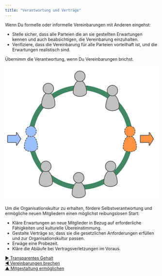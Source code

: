 ```yaml
---
title: "Verantwortung und Verträge"
---
```



Wenn Du formelle oder informelle Vereinbarungen mit Anderen eingehst:

- Stelle sicher, dass alle Parteien die an sie gestellten Erwartungen kennen und auch beabsichtigen, die Vereinbarung einzuhalten.
- Verifiziere, dass die Vereinbarung für alle Parteien vorteilhaft ist, und die Erwartungen realistisch sind.

Übernimm die Verantwortung, wenn Du Vereinbarungen brichst.



![right,fit](img/circle/enter-leave-circle.png)

Um die Organisationskultur zu erhalten, fördere Selbstverantwortung und ermögliche neuen Mitgliedern einen möglichst reibungslosen Start:

- Kläre Erwartungen an neue Mitglieder in Bezug auf erforderliche Fähigkeiten und kulturelle Übereinstimmung.
- Gestalte Verträge so, dass sie die gesetzlichen Anforderungen erfüllen und zur Organisationskultur passen.
- Erwäge eine Probezeit.
- Kläre die Abläufe bei Vertragsverletzungen im Voraus.

[&#9654; Transparentes Gehalt](transparent-salary.html)<br/>[&#9664; Vereinbarungen brechen](breaking-agreements.html)<br/>[&#9650; Mitgestaltung ermöglichen](enablers-of-co-creation.html)

